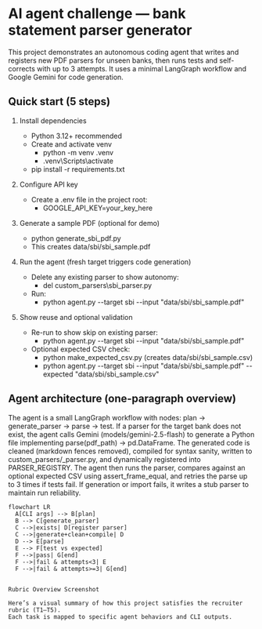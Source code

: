 # AI agent challenge — bank statement parser generator

This project demonstrates an autonomous coding agent that writes and registers new PDF parsers for unseen banks, then runs tests and self-corrects with up to 3 attempts. It uses a minimal LangGraph workflow and Google Gemini for code generation.

## Quick start (5 steps)

1. Install dependencies
   - Python 3.12+ recommended
   - Create and activate venv
     - python -m venv .venv
     - .venv\Scripts\activate
   - pip install -r requirements.txt

2. Configure API key
   - Create a .env file in the project root:
     - GOOGLE_API_KEY=your_key_here

3. Generate a sample PDF (optional for demo)
   - python generate_sbi_pdf.py
   - This creates data/sbi/sbi_sample.pdf

4. Run the agent (fresh target triggers code generation)
   - Delete any existing parser to show autonomy:
     - del custom_parsers\sbi_parser.py
   - Run:
     - python agent.py --target sbi --input "data/sbi/sbi_sample.pdf"

5. Show reuse and optional validation
   - Re-run to show skip on existing parser:
     - python agent.py --target sbi --input "data/sbi/sbi_sample.pdf"
   - Optional expected CSV check:
     - python make_expected_csv.py  (creates data/sbi/sbi_sample.csv)
     - python agent.py --target sbi --input "data/sbi/sbi_sample.pdf" --expected "data/sbi/sbi_sample.csv"

## Agent architecture (one-paragraph overview)

The agent is a small LangGraph workflow with nodes: plan → generate_parser → parse → test. If a parser for the target bank does not exist, the agent calls Gemini (models/gemini-2.5-flash) to generate a Python file implementing parse(pdf_path) → pd.DataFrame. The generated code is cleaned (markdown fences removed), compiled for syntax sanity, written to custom_parsers/<target>_parser.py, and dynamically registered into PARSER_REGISTRY. The agent then runs the parser, compares against an optional expected CSV using assert_frame_equal, and retries the parse up to 3 times if tests fail. If generation or import fails, it writes a stub parser to maintain run reliability.

```mermaid
flowchart LR
  A[CLI args] --> B[plan]
  B --> C[generate_parser]
  C -->|exists| D[register parser]
  C -->|generate+clean+compile| D
  D --> E[parse]
  E --> F[test vs expected]
  F -->|pass| G[end]
  F -->|fail & attempts<3| E
  F -->|fail & attempts>=3| G[end]


Rubric Overview Screenshot

Here’s a visual summary of how this project satisfies the recruiter rubric (T1–T5).  
Each task is mapped to specific agent behaviors and CLI outputs.


